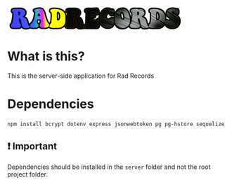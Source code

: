 ![Rad-Records-Beta-Logo](https://github.com/Marisa588/ArtisanClient/blob/main/Random%20Assets/radrecords_v0.1_small.png)

# What is this?
This is the server-side application for Rad Records

# Dependencies
`npm install bcrypt dotenv express jsonwebtoken pg pg-hstore sequelize`

## ❗ Important
Dependencies should be installed in the `server` folder and not the root project folder.
